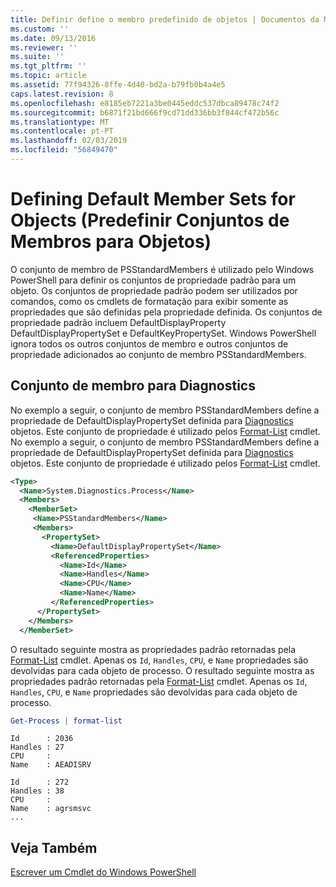 ```yaml
---
title: Definir define o membro predefinido de objetos | Documentos da Microsoft
ms.custom: ''
ms.date: 09/13/2016
ms.reviewer: ''
ms.suite: ''
ms.tgt_pltfrm: ''
ms.topic: article
ms.assetid: 77f94326-8ffe-4d40-bd2a-b79fb0b4a4e5
caps.latest.revision: 8
ms.openlocfilehash: e8185eb7221a3be0445eddc537dbca89478c74f2
ms.sourcegitcommit: b6871f21bd666f9cd71dd336bb3f844cf472b56c
ms.translationtype: MT
ms.contentlocale: pt-PT
ms.lasthandoff: 02/03/2019
ms.locfileid: "56849470"
---
```

# <a name="defining-default-member-sets-for-objects"></a>Defining Default Member Sets for Objects (Predefinir Conjuntos de Membros para Objetos)

O conjunto de membro de PSStandardMembers é utilizado pelo Windows PowerShell para definir os conjuntos de propriedade padrão para um objeto. Os conjuntos de propriedade padrão podem ser utilizados por comandos, como os cmdlets de formatação para exibir somente as propriedades que são definidas pela propriedade definida. Os conjuntos de propriedade padrão incluem DefaultDisplayProperty DefaultDisplayPropertySet e DefaultKeyPropertySet. Windows PowerShell ignora todos os outros conjuntos de membro e outros conjuntos de propriedade adicionados ao conjunto de membro PSStandardMembers.

## <a name="member-set-for-systemdiagnosticsprocess"></a>Conjunto de membro para Diagnostics

No exemplo a seguir, o conjunto de membro PSStandardMembers define a propriedade de DefaultDisplayPropertySet definida para [Diagnostics](/dotnet/api/System.Diagnostics.Process) objetos. Este conjunto de propriedade é utilizado pelos [Format-List](/powershell/module/Microsoft.PowerShell.Utility/Format-List) cmdlet.
No exemplo a seguir, o conjunto de membro PSStandardMembers define a propriedade de DefaultDisplayPropertySet definida para [Diagnostics](/dotnet/api/System.Diagnostics.Process) objetos. Este conjunto de propriedade é utilizado pelos [Format-List](/powershell/module/Microsoft.PowerShell.Utility/Format-List) cmdlet.

```xml
<Type>
  <Name>System.Diagnostics.Process</Name>
  <Members>
    <MemberSet>
     <Name>PSStandardMembers</Name>
     <Members>
       <PropertySet>
         <Name>DefaultDisplayPropertySet</Name>
         <ReferencedProperties>
           <Name>Id</Name>
           <Name>Handles</Name>
           <Name>CPU</Name>
           <Name>Name</Name>
         </ReferencedProperties>
      </PropertySet>
    </Members>
  </MemberSet>
```

O resultado seguinte mostra as propriedades padrão retornadas pela [Format-List](/powershell/module/Microsoft.PowerShell.Utility/Format-List) cmdlet. Apenas os `Id`, `Handles`, `CPU`, e `Name` propriedades são devolvidas para cada objeto de processo.
O resultado seguinte mostra as propriedades padrão retornadas pela [Format-List](/powershell/module/Microsoft.PowerShell.Utility/Format-List) cmdlet. Apenas os `Id`, `Handles`, `CPU`, e `Name` propriedades são devolvidas para cada objeto de processo.

```powershell
Get-Process | format-list
```

```output
Id      : 2036
Handles : 27
CPU     :
Name    : AEADISRV

Id      : 272
Handles : 38
CPU     :
Name    : agrsmsvc
...
```

## <a name="see-also"></a>Veja Também

[Escrever um Cmdlet do Windows PowerShell](./writing-a-windows-powershell-cmdlet.md)
